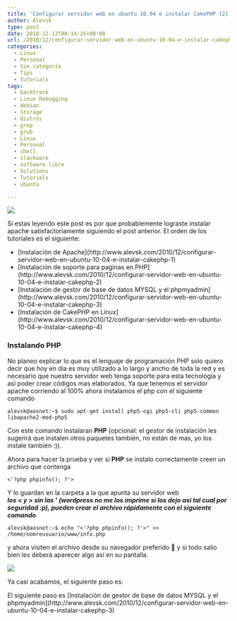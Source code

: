```yaml
---
title: 'Configurar servidor web en ubuntu 10.04 e instalar CakePHP [2]'
author: Alevsk
type: post
date: 2010-12-12T08:14:25+00:00
url: /2010/12/configurar-servidor-web-en-ubuntu-10-04-e-instalar-cakephp-2/
categories:
  - Linux
  - Personal
  - Sin categoría
  - Tips
  - Tutorials
tags:
  - backtrack
  - Linux Debugging
  - debian
  - Storage
  - distros
  - grep
  - grub
  - Linux
  - Personal
  - shell
  - slackware
  - software libre
  - Solutions
  - Tutorials
  - ubuntu

---
```

![](/images/uploadfirst.jpg)

Si estas leyendo este post es por que probablemente lograste instalar apache satisfactoriamente siguiendo el post anterior. El orden de los tutoriales es el siguiente:

<div class="demobox" style="height:auto;">
<ul>
<li>
[Instalación de Apache](http://www.alevsk.com/2010/12/configurar-servidor-web-en-ubuntu-10-04-e-instalar-cakephp-1)
</li>
<li>
[Instalación de soporte para paginas en PHP](http://www.alevsk.com/2010/12/configurar-servidor-web-en-ubuntu-10-04-e-instalar-cakephp-2)
</li>
<li>
[Instalación de gestor de base de datos MYSQL y el phpmyadmin](http://www.alevsk.com/2010/12/configurar-servidor-web-en-ubuntu-10-04-e-instalar-cakephp-3)
</li>
<li>
[Instalación de CakePHP en Linux](http://www.alevsk.com/2010/12/configurar-servidor-web-en-ubuntu-10-04-e-instalar-cakephp-4)
</li>
</ul>
</div>

### Instalando **PHP**

No planeo explicar lo que es el lenguaje de programación PHP solo quiero decir que hoy en día es muy utilizado a lo largo y ancho de toda la red y es necesario que nuestro servidor web tenga soporte para esta tecnología y así poder crear códigos mas elaborados. Ya que tenemos el servidor apache corriendo al 100% ahora instalamos el php con el siguiente comando

```Transact-SQL
alevsk@aosnet:~$ sudo apt-get install php5-cgi php5-cli php5-common libapache2-mod-php5
```

Con este comando instalaran **PHP** (opcional: el gestor de instalación les sugerirá que instalen otros paquetes también, no están de mas, yo los instale también :)).

Ahora para hacer la prueba y ver si **PHP** se instalo correctamente creen un archivo que contenga

```Text only
<'?php phpinfo(); ?'>
```

Y lo guardan en la carpeta a la que apunta su servidor web  
_**los < y > sin las ' (wordpress no me los imprime si los dejo asi tal cual por seguridad :p), pueden crear el archivo rápidamente con el siguiente comando**_ 

```Transact-SQL
alevsk@aosnet:~$ echo "<'?php phpinfo(); ?'>" >> /home/nomreusuario/www/info.php
```

y ahora visiten el archivo desde su navegador preferido 🙂 y si todo salio bien les deberá aparecer algo así en su pantalla.

![](/images/phpinfo.png) 

Ya casi acabamos, el siguiente paso es:

<div class="demobox" style="height:auto;">
  El siguiente paso es [Instalación de gestor de base de datos MYSQL y el phpmyadmin](http://www.alevsk.com/2010/12/configurar-servidor-web-en-ubuntu-10-04-e-instalar-cakephp-3)
</div>